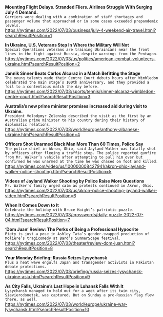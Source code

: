 **Mounting Flight Delays. Stranded Fliers. Airlines Struggle With Surging July 4 Demand.**\
`Carriers were dealing with a combination of staff shortages and passenger volume that approached or in some cases exceeded prepandemic levels.`\
https://nytimes.com/2022/07/03/business/july-4-weekend-air-travel.html?searchResultPosition=1

**In Ukraine, U.S. Veterans Step In Where the Military Will Not**\
`Special Operations veterans are training Ukrainians near the front lines in the fight against Russia, despite warnings from the Pentagon.`\
https://nytimes.com/2022/07/03/us/politics/american-combat-volunteers-ukraine.html?searchResultPosition=2

**Jannik Sinner Beats Carlos Alcaraz in a Match Befitting the Stage**\
`The young talents made their Centre Court debuts hours after Wimbledon celebrated the main stage’s 100th anniversary, and they provided a foil to a contentious match the day before.`\
https://nytimes.com/2022/07/03/sports/tennis/sinner-alcaraz-wimbledon-centre-court.html?searchResultPosition=3

**Australia’s new prime minister promises increased aid during visit to Ukraine.**\
`President Volodymyr Zelensky described the visit as the first by an Australian prime minister to his country during their history of diplomatic relations.`\
https://nytimes.com/2022/07/03/world/europe/anthony-albanese-ukraine.html?searchResultPosition=4

**Officers Shot Unarmed Black Man More Than 60 Times, Police Say**\
`The police chief in Akron, Ohio, said Jayland Walker was fatally shot by officers after fleeing a traffic stop. The police reported gunfire from Mr. Walker’s vehicle after attempting to pull him over but confirmed he was unarmed at the time he was chased on foot and killed.`\
https://nytimes.com/video/us/100000008427941/akron-ohio-jayland-walker-police-shooting.html?searchResultPosition=5

**Videos of Jayland Walker Shooting by Police Raise More Questions**\
`Mr. Walker’s family urged calm as protests continued in Akron, Ohio.`\
https://nytimes.com/2022/07/03/us/akron-police-shooting-jayland-walker-video.html?searchResultPosition=6

**When It Comes Down to It**\
`Celebrate the holiday with Bruce Haight’s patriotic puzzle.`\
https://nytimes.com/2022/07/03/crosswords/daily-puzzle-2022-07-04.html?searchResultPosition=7

**‘Dom Juan’ Review: The Perks of Being a Professional Hypocrite**\
`Piety is just a pose in Ashley Tata’s gender-swapped production of Molière’s tragicomedy at Bard’s SummerScape festival.`\
https://nytimes.com/2022/07/03/theater/review-dom-juan.html?searchResultPosition=8

**Your Monday Briefing: Russia Seizes Lysychansk**\
`Plus a heat wave engulfs Japan and transgender activists in Pakistan debate protections.`\
https://nytimes.com/2022/07/03/briefing/russia-seizes-lysychansk-ukraine-asia.html?searchResultPosition=9

**As City Falls, Ukraine’s Last Hope in Luhansk Falls With It**\
`Lysychansk managed to hold out for a week after its twin city, Sievierodonetsk, was captured. But on Sunday a pro-Russian flag flew there, as well.`\
https://nytimes.com/2022/07/03/world/europe/ukraine-war-lysychansk.html?searchResultPosition=10


